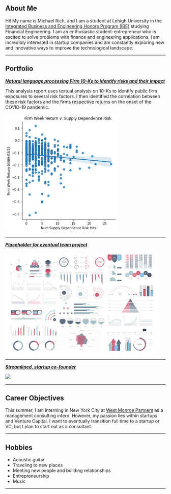 ## About Me

Hi! My name is Michael Rich, and I am a student at Lehigh University in the [Integrated Business and Engineering Honors Program (IBE)](https://ibe.lehigh.edu/) studying Financial Engineering. I am an enthusiastic student-entrepreneur who is excited to solve problems with finance and engineering applications. I am incredibly interested in startup companies and am constantly exploring new and innovative ways to improve the technological landscape.

---

## Portfolio

<!-- You can link to other websites, PDFs in this repo, and other pages in this repo -->

_**[Natural language processing Firm 10-Ks to identify risks and their impact](analysis_report)**_

This analysis report uses textual analysis on 10-Ks to identify public firm exposures to several risk factors. I then identified the correlation between these risk factors and the firms respective returns on the onset of the COVID-19 pandemic.

<img src="images/output_29_0.png?raw=true"/>

---

_**[Placeholder for eventual team project](https://donbowen.github.io/teamproject/)**_

<img src="images/dummy_thumbnail.jpg?raw=true"/>

---

_**[Streamlined, startup co-founder](/pdf/StreamlinedPitch.pdf)**_

<img src="images/streamlined_cover.jpg?raw=true"/>

---

## Career Objectives

This summer, I am interning in New York City at [West Monroe Partners](https://www.westmonroe.com/?utm_source=google&utm_medium=cpc&utm_term=west%20monroe&utm_content=!acq!v3!115461685196_kwd-758933406__486942911749_g_c__&utm_campaign=Search%3A+Prospecting%3A+BA%3A+Branded_BBM&atrkid=V3ADWED098667_115461685196_kwd-758933406__486942911749_g_c___&gclid=Cj0KCQjwgMqSBhDCARIsAIIVN1Uf_CSyK0IzR3K6SDU9e5fhalbksqNYdwCIH4KHsYPxj3Vr2J8wAaAaAmgNEALw_wcB) as a management consulting intern. However, my passion lies within startups and Venture Capital. I want to eventually transition full time to a startup or VC, but I plan to start out as a consultant. 

---

## Hobbies

- Acoustic guitar
- Traveling to new places
- Meeting new people and building relationships
- Entrepreneurship
- Music 

---
